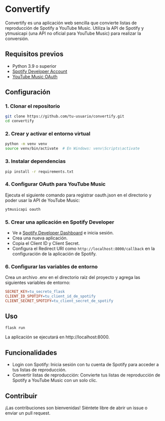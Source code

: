 # Convertify

Convertify es una aplicación web sencilla que convierte listas de reproducción de Spotify a YouTube Music. Utiliza la API de Spotify y ytmusicapi (una API no oficial para YouTube Music) para realizar la conversión.

## Requisitos previos

- Python 3.9 o superior
- [Spotify Developer Account](https://developer.spotify.com/dashboard/login)
- [YouTube Music OAuth](https://ytmusicapi.readthedocs.io/en/latest/setup.html#authentication)

## Configuración

### 1. Clonar el repositorio

```bash
git clone https://github.com/tu-usuario/convertify.git
cd convertify
```

### 2. Crear y activar el entorno virtual

```bash
python -m venv venv
source venv/bin/activate  # En Windows: venv\Scripts\activate
```

### 3. Instalar dependencias

```bash
pip install -r requirements.txt
```

### 4. Configurar OAuth para YouTube Music

Ejecuta el siguiente comando para registrar oauth.json en el directorio y poder usar la API de YouTube Music:
```bash
ytmusicapi oauth
```

### 5. Crear una aplicación en Spotify Developer

 - Ve a [Spotify Developer Dashboard](https://developer.spotify.com/dashboard/applications) e inicia sesión.
 - Crea una nueva aplicación.
 - Copia el Client ID y Client Secret.
 - Configura el Redirect URI como `http://localhost:8000/callback` en la configuración de la aplicación de Spotify.

### 6. Configurar las variables de entorno

Crea un archivo .env en el directorio raíz del proyecto y agrega las siguientes variables de entorno:
```makefile
SECRET_KEY=tu_secreto_flask
CLIENT_ID_SPOTIFY=tu_client_id_de_spotify
CLIENT_SECRET_SPOTIFY=tu_client_secret_de_spotify
```

## Uso
```bash
flask run
```

La aplicación se ejecutará en http://localhost:8000.

## Funcionalidades
 - Login con Spotify: Inicia sesión con tu cuenta de Spotify para acceder a tus listas de reproducción.
 - Convertir listas de reproducción: Convierte tus listas de reproducción de Spotify a YouTube Music con un solo clic.

## Contribuir
¡Las contribuciones son bienvenidas! Siéntete libre de abrir un issue o enviar un pull request.


